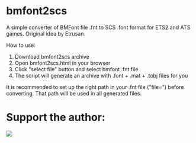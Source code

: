 # bmfont2scs
A simple converter of BMFont file .fnt to SCS .font format for ETS2 and ATS games.
Original idea by Etrusan.

How to use:

1. Download bmfont2scs archive
2. Open bmfont2scs.html in your browser
3. Click "select file" button and select bmfont .fnt file
4. The script will generate an archive with .font + .mat + .tobj files for you

It is recommended to set up the right path in your .fnt file ("file=<path>") before converting. That path will be used in all generated files.

# Support the author:

[<img src="https://www.paypalobjects.com/en_US/i/btn/btn_donateCC_LG.gif">](https://www.paypal.com/donate?hosted_button_id=FUN3Z5RJCQEWL)
